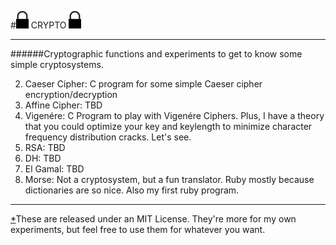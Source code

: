 #![Alt text](icon.png "Lock") CRYPTO ![Alt text](icon.png "Lock")

---

######Cryptographic functions and experiments to get to know some simple cryptosystems.

2. Caeser Cipher: C program for some simple Caeser cipher encryption/decryption
3. Affine Cipher: TBD
3. Vigenére: C Program to play with Vigenére Ciphers. Plus, I have a theory that you could optimize your key and keylength to minimize character frequency distribution cracks. Let's see.
4. RSA: TBD
5. DH: TBD
6. El Gamal: TBD
7. Morse: Not a cryptosystem, but a fun translator. Ruby mostly because dictionaries are so nice. Also my first ruby program.

---

[*]These are released under an MIT License. They're more for my own experiments, but feel free to use them for whatever you want.

[*]: LICENSE
